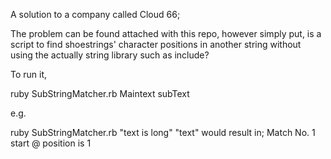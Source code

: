 A solution to a company called Cloud 66;


The problem can be found attached with this repo, however simply put, is a script to 
find shoestrings' character positions in another string without using the actually string library such as include?


To run it, 

ruby SubStringMatcher.rb Maintext subText

e.g. 


ruby SubStringMatcher.rb "text is long" "text"
would result in;
Match No. 1 start @ position is 1

